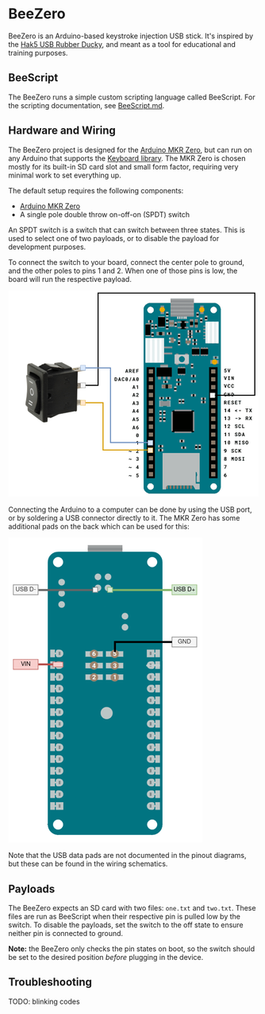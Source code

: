 # BeeZero

BeeZero is an Arduino-based keystroke injection USB stick.
It's inspired by the [Hak5 USB Rubber Ducky],
and meant as a tool for educational and training purposes.

## BeeScript

The BeeZero runs a simple custom scripting language called BeeScript.
For the scripting documentation, see [BeeScript.md](BeeScript.md).

## Hardware and Wiring

The BeeZero project is designed for the [Arduino MKR Zero],
but can run on any Arduino that supports the [Keyboard library].
The MKR Zero is chosen mostly for its built-in SD card slot and small form factor,
requiring very minimal work to set everything up.

The default setup requires the following components:

- [Arduino MKR Zero]
- A single pole double throw on-off-on (SPDT) switch

An SPDT switch is a switch that can switch between three states.
This is used to select one of two payloads,
or to disable the payload for development purposes.

To connect the switch to your board, connect the center pole to ground,
and the other poles to pins 1 and 2.
When one of those pins is low, the board will run the respective payload.

![Wiring diagram](images/wiring.png)

Connecting the Arduino to a computer can be done by using the USB port,
or by soldering a USB connector directly to it.
The MKR Zero has some additional pads on the back which can be used for this:

![Backside wiring diagram](images/wiring-back.png)

Note that the USB data pads are not documented in the pinout diagrams,
but these can be found in the wiring schematics.

## Payloads

The BeeZero expects an SD card with two files: `one.txt` and `two.txt`.
These files are run as BeeScript when their respective pin is pulled low by the switch.
To disable the payloads, set the switch to the off state to ensure neither pin is connected to ground.

**Note:** the BeeZero only checks the pin states on boot,
so the switch should be set to the desired position _before_ plugging in the device.

## Troubleshooting

TODO: blinking codes

[Hak5 USB Rubber Ducky]: https://docs.hak5.org/hak5-usb-rubber-ducky

[Arduino MKR Zero]: https://docs.arduino.cc/hardware/mkr-zero

[Keyboard library]: https://www.arduino.cc/reference/en/language/functions/usb/keyboard
